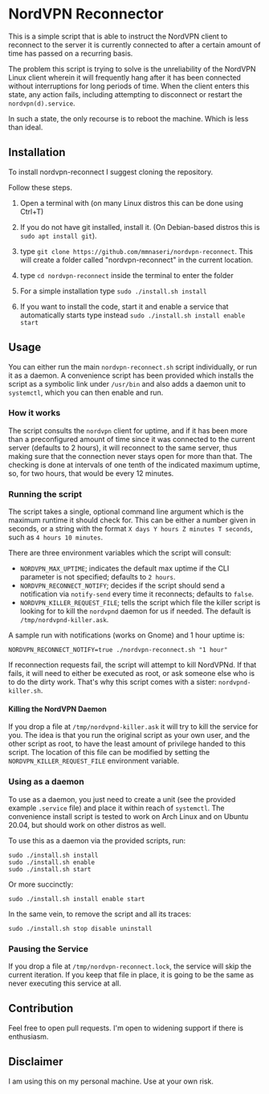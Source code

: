# NordVPN Reconnector

This is a simple script that is able to instruct the NordVPN client to reconnect
to the server it is currently connected to after a certain amount of time has
passed on a recurring basis.

The problem this script is trying to solve is the unreliability of the NordVPN
Linux client wherein it will frequently hang after it has been connected without
interruptions for long periods of time. When the client enters this state, any
action fails, including attempting to disconnect or restart the `nordvpn(d).service`.

In such a state, the only recourse is to reboot the machine. Which is less than ideal.

## Installation
To install nordvpn-reconnect I suggest cloning the repository.

Follow these steps.

1. Open a terminal with (on many Linux distros this can be done using <kbn>Ctrl+T</kbd>)

2. If you do not have git installed, install it. (On Debian-based distros this is `sudo apt install git`).

3. type `git clone https://github.com/mmnaseri/nordvpn-reconnect`. This will create a folder called "nordvpn-reconnect" in the current location.

4. type `cd nordvpn-reconnect` inside the terminal to enter the folder

5. For a simple installation type `sudo ./install.sh install`

6. If you want to install the code, start it and enable a service that automatically starts type instead `sudo ./install.sh install enable start`

## Usage

You can either run the main `nordvpn-reconnect.sh` script individually, or run it as
a daemon. A convenience script has been provided which installs the script as a symbolic
link under `/usr/bin` and also adds a daemon unit to `systemctl`, which you can then
enable and run.

### How it works

The script consults the `nordvpn` client for uptime, and if it has been more than a
preconfigured amount of time since it was connected to the current server (defaults
to 2 hours), it will reconnect to the same server, thus making sure that the connection
never stays open for more than that. The checking is done at intervals of one tenth of
the indicated maximum uptime, so, for two hours, that would be every 12 minutes.

### Running the script

The script takes a single, optional command line argument which is the maximum
runtime it should check for. This can be either a number given in seconds, or a
string with the format `X days Y hours Z minutes T seconds`, such as `4 hours 10 minutes`.

There are three environment variables which the script will consult:

- `NORDVPN_MAX_UPTIME`; indicates the default max uptime if the CLI parameter is not specified; defaults to `2 hours`.
- `NORDVPN_RECONNECT_NOTIFY`; decides if the script should send a notification via `notify-send`
 every time it reconnects; defaults to `false`.
- `NORDVPN_KILLER_REQUEST_FILE`; tells the script which file the killer script is looking for to kill the 
 `nordvpnd` daemon for us if needed. The default is `/tmp/nordvpnd-killer.ask`.

A sample run with notifications (works on Gnome) and 1 hour uptime is:

```shell
NORDVPN_RECONNECT_NOTIFY=true ./nordvpn-reconnect.sh "1 hour"
```

If reconnection requests fail, the script will attempt to kill NordVPNd. If that fails, it will need to
either be executed as root, or ask someone else who is to do the dirty work. That's why this script
comes with a sister: `nordvpnd-killer.sh`.

#### Killing the NordVPN Daemon

If you drop a file at `/tmp/nordvpnd-killer.ask` it will try to kill the service for you. The idea is that
you run the original script as your own user, and the other script as root, to have the least amount of
privilege handed to this script. The location of this file can be modified by setting the `NORDVPN_KILLER_REQUEST_FILE`
environment variable.

### Using as a daemon

To use as a daemon, you just need to create a unit (see the provided example `.service` file)
and place it within reach of `systemctl`. The convenience install script
is tested to work on Arch Linux and on Ubuntu 20.04, but should work on other distros as well. 

To use this as a daemon via the provided scripts, run:

```shell
sudo ./install.sh install
sudo ./install.sh enable
sudo ./install.sh start
```

Or more succinctly:

```shell
sudo ./install.sh install enable start
```

In the same vein, to remove the script and all its traces:

```shell
sudo ./install.sh stop disable uninstall
```

### Pausing the Service

If you drop a file at `/tmp/nordvpn-reconnect.lock`, the service will skip the current iteration.
If you keep that file in place, it is going to be the same as never executing this service at all.

## Contribution

Feel free to open pull requests. I'm open to widening support if there is enthusiasm.

## Disclaimer

I am using this on my personal machine. Use at your own risk.
